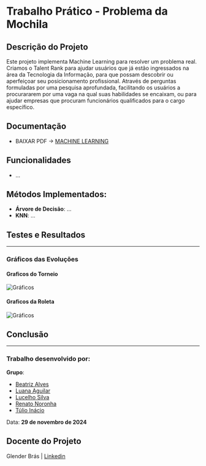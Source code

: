 # Trabalho Prático - Problema da Mochila

## Descrição do Projeto

Este projeto implementa Machine Learning para resolver um problema real. Criamos o Talent Rank para ajudar usuários que já estão ingressados na área da Tecnologia da Informação, para que possam descobrir ou aperfeiçoar seu posicionamento profissional. Através de perguntas formuladas por uma pesquisa aprofundada, facilitando os usuários a procurararem por uma vaga na qual suas habilidades se encaixam, ou para ajudar empresas que procuram funcionários qualificados para o cargo específico.

## Documentação

- BAIXAR PDF -> [MACHINE LEARNING](./docs/Algoritmo%20Genético.pdf)

## Funcionalidades

- ...

## Métodos Implementados:

- **Árvore de Decisão**: ...
- **KNN**: ...

## Testes e Resultados

---

### Gráficos das Evoluções

#### Graficos do Torneio

![Gráficos](./src/assets/img/grafico%20do%20torneio.png)

#### Graficos da Roleta

![Gráficos](./src/assets/img/grafico%20da%20roleta.png)

## Conclusão

---

### Trabalho desenvolvido por:

**Grupo**:

- [Beatriz Alves](https://www.linkedin.com/in/beatriz-alves-de-souza-789a84239/)
- [Luana Aguilar](https://www.linkedin.com/in/luana-aguilar-bb65b7258/)
- [Lucelho Silva](https://www.linkedin.com/in/lucelhosilva/)
- [Renato Noronha](https://www.linkedin.com/in/renatonoronha/)
- [Túlio Inácio](https://www.linkedin.com/in/t%C3%BAlio-in%C3%A1cio-767244276/)

Data: **29 de novembro de 2024**

## Docente do Projeto

Glender Brás | [Linkedin](https://www.linkedin.com/in/glenderbras/)
